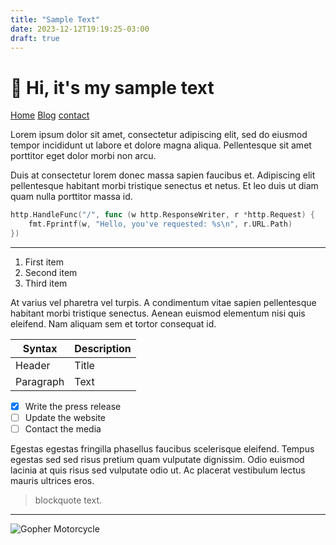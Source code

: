 ```yaml
---
title: "Sample Text"
date: 2023-12-12T19:19:25-03:00
draft: true
---
```


# 📃 Hi, it's my sample text

[Home](/) [Blog](/) [contact](/)

Lorem ipsum dolor sit amet, consectetur adipiscing elit, sed do eiusmod tempor incididunt ut labore et dolore magna aliqua. Pellentesque sit amet porttitor eget dolor morbi non arcu. 

Duis at consectetur lorem donec massa sapien faucibus et. Adipiscing elit pellentesque habitant morbi tristique senectus et netus. Et leo duis ut diam quam nulla porttitor massa id. 

```go
http.HandleFunc("/", func (w http.ResponseWriter, r *http.Request) {
    fmt.Fprintf(w, "Hello, you've requested: %s\n", r.URL.Path)
})
```

---

1. First item
2. Second item
3. Third item

At varius vel pharetra vel turpis. A condimentum vitae sapien pellentesque habitant morbi tristique senectus. Aenean euismod elementum nisi quis eleifend. Nam aliquam sem et tortor consequat id. 

| Syntax | Description |
| ----------- | ----------- |
| Header | Title |
| Paragraph | Text |


- [x] Write the press release
- [ ] Update the website
- [ ] Contact the media

Egestas egestas fringilla phasellus faucibus scelerisque eleifend. Tempus egestas sed sed risus pretium quam vulputate dignissim. Odio euismod lacinia at quis risus sed vulputate odio ut. Ac placerat vestibulum lectus mauris ultrices eros.

> blockquote text.

---

![Gopher Motorcycle](https://go.dev/images/gophers/motorcycle.svg)